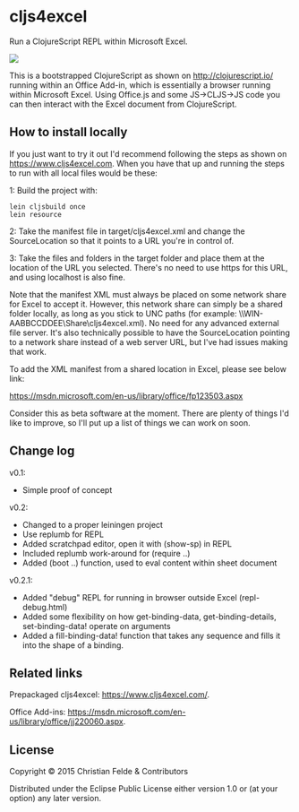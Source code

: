 # cljs4excel
Run a ClojureScript REPL within Microsoft Excel.

![](https://www.cljs4excel.com/img/preview-1.gif)

This is a bootstrapped ClojureScript as shown on http://clojurescript.io/
running within an Office Add-in, which is essentially a browser running within
Microsoft Excel. Using Office.js and some JS->CLJS->JS code you can then
interact with the Excel document from ClojureScript.

## How to install locally

If you just want to try it out I'd recommend following the steps as shown on
https://www.cljs4excel.com. When you have that up and running the steps to run
with all local files would be these:

1: Build the project with:

    lein cljsbuild once
    lein resource

2: Take the manifest file in target/cljs4excel.xml and change the SourceLocation
so that it points to a URL you're in control of.

3: Take the files and folders in the target folder and place them at the location
of the URL you selected. There's no need to use https for this URL, and using
localhost is also fine.

Note that the manifest XML must always be placed on some network share for
Excel to accept it. However, this network share can simply be a shared folder
locally, as long as you stick to UNC paths (for example: \\\\WIN-AABBCCDDEE\Share\cljs4excel.xml).
No need for any advanced external file server. It's also technically possible
to have the SourceLocation pointing to a network share instead of a web server
URL, but I've had issues making that work.

To add the XML manifest from a shared location in Excel, please see below link:

https://msdn.microsoft.com/en-us/library/office/fp123503.aspx

Consider this as beta software at the moment. There are plenty of things I'd
like to improve, so I'll put up a list of things we can work on soon.

## Change log

v0.1:
* Simple proof of concept

v0.2:
* Changed to a proper leiningen project
* Use replumb for REPL
* Added scratchpad editor, open it with (show-sp) in REPL
* Included replumb work-around for (require ..)
* Added (boot ..) function, used to eval content within sheet document

v0.2.1:
* Added "debug" REPL for running in browser outside Excel (repl-debug.html)
* Added some flexibility on how get-binding-data, get-binding-details, set-binding-data! operate on arguments
* Added a fill-binding-data! function that takes any sequence and fills it into the shape of a binding.


## Related links

Prepackaged cljs4excel: https://www.cljs4excel.com/.

Office Add-ins: https://msdn.microsoft.com/en-us/library/office/jj220060.aspx.

## License

Copyright © 2015 Christian Felde & Contributors

Distributed under the Eclipse Public License either version 1.0 or (at
your option) any later version.
